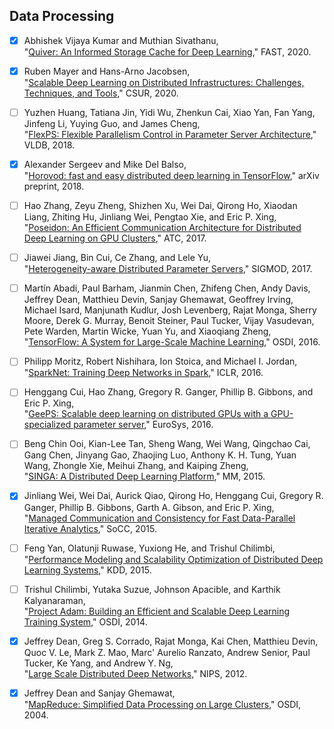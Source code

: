 ## Data Processing

- [x] Abhishek Vijaya Kumar and Muthian Sivathanu,  
"[Quiver: An Informed Storage Cache for Deep Learning](https://www.usenix.org/system/files/fast20-kumar.pdf)," FAST, 2020.

- [x] Ruben Mayer and Hans-Arno Jacobsen,  
"[Scalable Deep Learning on Distributed Infrastructures: Challenges, Techniques, and Tools](https://dl.acm.org/doi/pdf/10.1145/3363554?download=true)," CSUR, 2020.

- [ ] Yuzhen Huang, Tatiana Jin, Yidi Wu, Zhenkun Cai, Xiao Yan, Fan Yang, Jinfeng Li, Yuying Guo, and James Cheng,  
"[FlexPS: Flexible Parallelism Control in Parameter Server Architecture](http://www.vldb.org/pvldb/vol11/p566-huang.pdf)," VLDB, 2018.

- [x] Alexander Sergeev and Mike Del Balso,  
"[Horovod: fast and easy distributed deep learning in TensorFlow](https://arxiv.org/pdf/1802.05799.pdf)," arXiv preprint, 2018.

- [ ] Hao Zhang, Zeyu Zheng, Shizhen Xu, Wei Dai, Qirong Ho, Xiaodan Liang, Zhiting Hu, Jinliang Wei, Pengtao Xie, and Eric P. Xing,  
"[Poseidon: An Efficient Communication Architecture for Distributed Deep Learning on GPU Clusters](https://www.usenix.org/system/files/conference/atc17/atc17-zhang.pdf)," ATC, 2017.

- [ ] Jiawei Jiang, Bin Cui, Ce Zhang, and Lele Yu,  
"[Heterogeneity-aware Distributed Parameter Servers](https://dl.acm.org/doi/pdf/10.1145/3035918.3035933?download=true)," SIGMOD, 2017.

- [ ] Martín Abadi, Paul Barham, Jianmin Chen, Zhifeng Chen, Andy Davis, Jeffrey Dean, Matthieu Devin, Sanjay Ghemawat, Geoffrey Irving, Michael Isard, Manjunath Kudlur, Josh Levenberg, Rajat Monga, Sherry Moore, Derek G. Murray, Benoit Steiner, Paul Tucker,
Vijay Vasudevan, Pete Warden, Martin Wicke, Yuan Yu, and Xiaoqiang Zheng,  
"[TensorFlow: A System for Large-Scale Machine Learning](https://www.usenix.org/system/files/conference/osdi16/osdi16-abadi.pdf)," OSDI, 2016.

- [ ] Philipp Moritz, Robert Nishihara, Ion Stoica, and Michael I. Jordan,  
"[SparkNet: Training Deep Networks in Spark](https://arxiv.org/pdf/1511.06051.pdf)," ICLR, 2016.

- [ ] Henggang Cui, Hao Zhang, Gregory R. Ganger, Phillip B. Gibbons, and Eric P. Xing,  
"[GeePS: Scalable deep learning on distributed GPUs with a GPU-specialized parameter server](https://www.pdl.cmu.edu/PDL-FTP/CloudComputing/GeePS-cui-eurosys16.pdf)," EuroSys, 2016.

- [ ] Beng Chin Ooi, Kian-Lee Tan, Sheng Wang, Wei Wang, Qingchao Cai, Gang Chen, Jinyang Gao, Zhaojing Luo, Anthony K. H. Tung, Yuan Wang, Zhongle Xie, Meihui Zhang, and Kaiping Zheng,  
"[SINGA: A Distributed Deep Learning Platform](https://dl.acm.org/doi/pdf/10.1145/2733373.2807410?download=true)," MM, 2015.

- [x] Jinliang Wei, Wei Dai, Aurick Qiao, Qirong Ho, Henggang Cui, Gregory R. Ganger, Phillip B. Gibbons, Garth A. Gibson, and Eric P. Xing,  
"[Managed Communication and Consistency for Fast Data-Parallel Iterative Analytics](https://www.cs.cmu.edu/~epxing/papers/2015/Wei_etal_SoCC15.pdf)," SoCC, 2015.

- [ ] Feng Yan, Olatunji Ruwase, Yuxiong He, and Trishul Chilimbi,  
"[Performance Modeling and Scalability Optimization of Distributed Deep Learning Systems](https://dl.acm.org/doi/pdf/10.1145/2783258.2783270?download=true)," KDD, 2015.

- [ ] Trishul Chilimbi, Yutaka Suzue, Johnson Apacible, and Karthik Kalyanaraman,  
"[Project Adam: Building an Efficient and Scalable Deep Learning Training System](https://www.usenix.org/system/files/conference/osdi14/osdi14-paper-chilimbi.pdf)," OSDI, 2014.

- [x] Jeffrey Dean, Greg S. Corrado, Rajat Monga, Kai Chen, Matthieu Devin, Quoc V. Le, Mark Z. Mao, Marc' Aurelio Ranzato, Andrew Senior, Paul Tucker, Ke Yang, and Andrew Y. Ng,  
"[Large Scale Distributed Deep Networks](https://papers.nips.cc/paper/4687-large-scale-distributed-deep-networks.pdf)," NIPS, 2012.

- [x] Jeffrey Dean and Sanjay Ghemawat,  
"[MapReduce: Simplified Data Processing on Large Clusters](https://www.usenix.org/legacy/event/osdi04/tech/full_papers/dean/dean.pdf)," OSDI, 2004.
